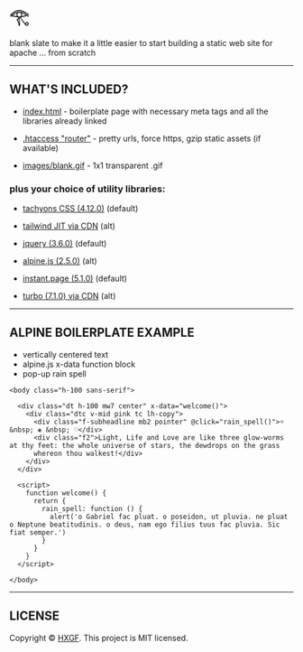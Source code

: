 # 𓂀

blank slate to make it a little easier to start building a static web site for apache ... from scratch

---

## WHAT'S INCLUDED?

- [index.html](https://github.com/hxgf/scratch/blob/master/index.html) - boilerplate page with necessary meta tags and all the libraries already linked

- [.htaccess "router"](https://github.com/hxgf/scratch/blob/master/.htaccess) - pretty urls, force https, gzip static assets (if available)

- [images/blank.gif](https://github.com/hxgf/scratch/blob/master/images/blank.gif) - 1x1 transparent .gif

### plus your choice of utility libraries:
- [tachyons CSS (4.12.0)](https://tachyons.io/) (default)
- [tailwind JIT via CDN](https://tailwindcss.com/) (alt)

- [jquery (3.6.0)](https://jquery.com/) (default)
- [alpine.js (2.5.0)](https://github.com/alpinejs/alpine) (alt)

- [instant.page (5.1.0)](https://instant.page/) (default)
- [turbo (7.1.0) via CDN](https://instant.page/) (alt)

---

## ALPINE BOILERPLATE EXAMPLE
- vertically centered text
- alpine.js x-data function block 
- pop-up rain spell

```
<body class="h-100 sans-serif">

  <div class="dt h-100 mw7 center" x-data="welcome()">
    <div class="dtc v-mid pink tc lh-copy">
      <div class="f-subheadline mb2 pointer" @click="rain_spell()">☼ &nbsp; ❀ &nbsp; ♡</div>
      <div class="f2">Light, Life and Love are like three glow-worms at thy feet: the whole universe of stars, the dewdrops on the grass
      whereon thou walkest!</div>
    </div>
  </div>

  <script>
    function welcome() {
      return {
        rain_spell: function () {
          alert('o Gabriel fac pluat. o poseidon, ut pluvia. ne pluat o Neptune beatitudinis. o deus, nam ego filius tuus fac pluvia. Sic fiat semper.')
        }
      }
    }
  </script>

</body>
```

---

## LICENSE
Copyright © [HXGF](https://hxgf.io). This project is MIT licensed.